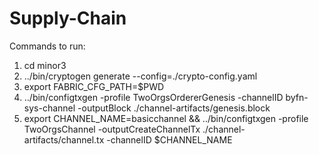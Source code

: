 # Supply-Chain

Commands to run:
1. cd minor3
2. ../bin/cryptogen generate --config=./crypto-config.yaml
3. export FABRIC_CFG_PATH=$PWD
4. ../bin/configtxgen -profile TwoOrgsOrdererGenesis -channelID byfn-sys-channel -outputBlock ./channel-artifacts/genesis.block
5. export CHANNEL_NAME=basicchannel  && ../bin/configtxgen -profile TwoOrgsChannel -outputCreateChannelTx ./channel-artifacts/channel.tx -channelID $CHANNEL_NAME